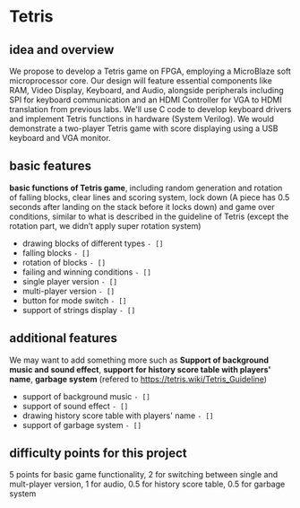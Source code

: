 # Tetris

## idea and overview
  We propose to develop a Tetris game on FPGA, employing a MicroBlaze soft microprocessor core. Our design will feature essential components like RAM, Video Display, Keyboard, and Audio, alongside peripherals including SPI for keyboard communication and an HDMI Controller for VGA to HDMI translation from previous labs. We'll use C code to develop keyboard drivers and implement Tetris functions in hardware (System Verilog). We would demonstrate a two-player Tetris game with score displaying using a USB keyboard and VGA monitor.

## basic features
  **basic functions of Tetris game**, including random generation and rotation of falling blocks, clear lines and scoring system, lock down (A piece has 0.5 seconds after landing on the stack before it locks down) and game over conditions, similar to what is described in the guideline of Tetris (except the rotation part, we didn’t apply super rotation system)
  
  * drawing blocks of different types  `- []`
  * falling blocks `- []`
  * rotation of blocks `- []`
  * failing and winning conditions `- []`
  * single player version `- []`
  * multi-player version `- []`
  * button for mode switch `- []`
  * support of strings display `- []`

  
## additional features
  We may want to add something more such as **Support of background music and sound effect**, **support for history score table with players' name**, **garbage system** (refered to <https://tetris.wiki/Tetris_Guideline>)

  * support of background music `- []`
  * support of sound effect `- []`
  * drawing history score table with players' name `- []`
  * support of garbage system `- []`

## difficulty points for this project
  5 points for basic game functionality, 2 for switching between single and mult-player version, 1 for audio, 0.5 for history score table, 0.5 for garbage system
